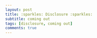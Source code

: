 ```yaml
---
layout: post
title: :sparkles: Disclosure :sparkles:
subtitle: coming out
tags: [disclosure, coming out]
comments: true
---
```

